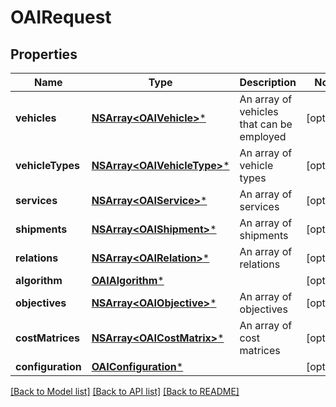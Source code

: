 # OAIRequest

## Properties
Name | Type | Description | Notes
------------ | ------------- | ------------- | -------------
**vehicles** | [**NSArray&lt;OAIVehicle&gt;***](OAIVehicle.md) | An array of vehicles that can be employed | [optional] 
**vehicleTypes** | [**NSArray&lt;OAIVehicleType&gt;***](OAIVehicleType.md) | An array of vehicle types | [optional] 
**services** | [**NSArray&lt;OAIService&gt;***](OAIService.md) | An array of services | [optional] 
**shipments** | [**NSArray&lt;OAIShipment&gt;***](OAIShipment.md) | An array of shipments | [optional] 
**relations** | [**NSArray&lt;OAIRelation&gt;***](OAIRelation.md) | An array of relations | [optional] 
**algorithm** | [**OAIAlgorithm***](OAIAlgorithm.md) |  | [optional] 
**objectives** | [**NSArray&lt;OAIObjective&gt;***](OAIObjective.md) | An array of objectives | [optional] 
**costMatrices** | [**NSArray&lt;OAICostMatrix&gt;***](OAICostMatrix.md) | An array of cost matrices | [optional] 
**configuration** | [**OAIConfiguration***](OAIConfiguration.md) |  | [optional] 

[[Back to Model list]](../README.md#documentation-for-models) [[Back to API list]](../README.md#documentation-for-api-endpoints) [[Back to README]](../README.md)


